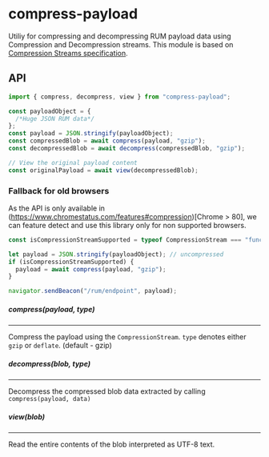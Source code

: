 # compress-payload

Utiliy for compressing and decompressing RUM payload data using Compression and Decompression streams.
This module is based on [Compression Streams specification](https://wicg.github.io/compression/).

## API

```js
import { compress, decompress, view } from "compress-payload";

const payloadObject = {
  /*Huge JSON RUM data*/
};
const payload = JSON.stringify(payloadObject);
const compressedBlob = await compress(payload, "gzip");
const decompressedBlob = await decompress(compressedBlob, "gzip");

// View the original payload content
const originalPayload = await view(decompressedBlob);
```

### Fallback for old browsers

As the API is only available in
(https://www.chromestatus.com/features#compression)[Chrome > 80], we can feature
detect and use this library only for non supported browsers.

```js
const isCompressionStreamSupported = typeof CompressionStream === "function";

let payload = JSON.stringify(payloadObject); // uncompressed
if (isCompressionStreamSupported) {
  payload = await compress(payload, "gzip");
}

navigator.sendBeacon("/rum/endpoint", payload);
```

##### compress(payload, type)

---

Compress the payload using the `CompressionStream`. `type` denotes either `gzip` or `deflate`. (default - gzip)

##### decompress(blob, type)

---

Decompress the compressed blob data extracted by calling `compress(payload, data)`

##### view(blob)

---

Read the entire contents of the blob interpreted as UTF-8 text.
